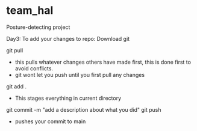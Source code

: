 # team_hal
Posture-detecting project

Day3: 
To add your changes to repo:
Download git

git pull
- this pulls whatever changes others have made first, this is done first to avoid conflicts.
- git wont let you push until you first pull any changes

git add .
- This stages everything in current directory

git commit -m "add a description about what you did"
git push
- pushes your commit to main
